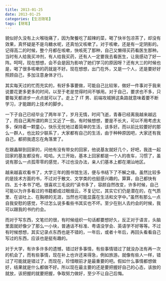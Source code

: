 ```yaml
---
title: 2013-01-25
date: 2013-01-25
categories: [生活随笔]
tags: [随笔]
---
```


貌似好久没有上火喉咙痛了，因为聚餐吃了超辣的菜，喝了快半包凉茶了，却没有效果，真怀疑是不是乌糖水呢，还真怕又咳嗽了。对于咳嗽，还是有一定阴影的。记得高二的时候，整个月都在咳嗽，快咳死了那种，自己又懒得买药看医生那种。当时有人给我买冲剂，有人给我买药，还有人一定要我去看医生，让我感动了好一阵。呵呵，现在想想，会不会是因为影响了她们学习的原因呀？还有大三的时候也是，喝了很多咳嗽的药就是不好。现在想想，出门在外，又是一个人，还是要好好照顾自己，多加注意身体才行。

其实每天过的忙而充实的，有好多事要做，可能自己比较笨，做好一件事对于我来说要花更多更多的时间，以至于老是觉得时间不够用。对于自己，要求也不多，只要每天都进步一点点就可以了。走上了 IT 男、前端攻城狮这条路就意味着要不断学习，才能跟的上技术的脚步。

一下子自己已经毕业了两年半了，岁月无情，时间飞逝，青春已经离我越来越远了，而自己离所谓的奔三又近了一些。有时候想想，要是不长大，可以不用考虑太多，保持着一颗童心，快乐无忧地过着简单的生活，该多好。而以前比较要好的那么一群人，也比较少联系了，大家都有自己的生活，由于种种原因吧，大家还有我自己，都把我遗忘在角落里了。

在跟鑫聊到回家的，问他有没有带女的回家，他说基友就好几个，好吧，我连一起回家的基友都没有，哈哈。大三开始，基本上回家都是一个人的夜车，习惯了，虽说有那么一点孤零零的感觉，不过也没办法，亲人们基本上都在潮汕地区。

越来越喜欢看书了，大学三年的图书馆生活，便与书结下了不解之缘。虽然比较多的是技术方面的书，不过对于散文、文学类的也挺感兴趣的。算算，自己都快有四、五十本书了吧。很喜欢三毛说的“读书多了，容颜自然改变，许多时候，自己可能以为许多看过的书籍都成过眼烟云，不复记忆，其实它们仍是潜在的，在气质里、在谈吐上、在胸襟的无涯，当然也可能显露在生活和文字中。”虽然有那么一点自我安慰的感觉，不过怎么说多看些书其实也不坏。至少在别人去约会的时候，我可以跟我的书约约会。

而对于写东西，文笔烂的很，有时候组织一句话都要想好久，反正对于语言，头脑里面就好像少了那么一小块，普通话不标准、粤语没学会、英语学不好等等。不过有时候想想，其实记录点东西也是不错的，一年后，或者十年后，再回头看看自己写过的东西，应该也是挺有趣的。

对于大学，有许多许多的遗憾，错过好多事情，有些事情错过了就没办法有再一次的机会了，而有些事情，现在补上也许还来得急，例如旅游。就像有些人一样，错过了可能就是错过了，而现在，珍惜眼前才是最重要的吧。假如什么事情都想做好，结果就是什么都做不好。所以现在最主要的还是要把握好自己的心态，该放的就放，该把握的就要把握，争取努力做好，至少不让自己后悔。
